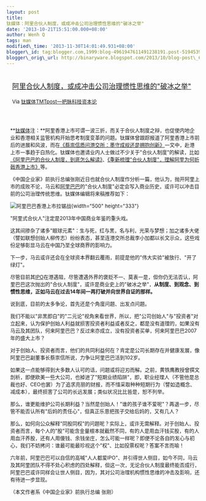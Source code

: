 ```yaml
--- 
layout: post 
title:
钛媒体：阿里合伙人制度，或成冲击公司治理惯性思维的"破冰之举" 
date: '2013-10-21T15:51:00.000+08:00' 
author: Wenh Q
tags: man
modified\_time: '2013-11-30T14:01:49.931+08:00' 
blogger\_id: tag:blogger.com,1999:blog-4961947611491238191.post-5194539291913279332
blogger\_orig\_url: http://binaryware.blogspot.com/2013/10/blog-post\_6770.html
---
```

<div style="margin: 10px; padding: 5px;">

<div style="font-size: 18px;">

[阿里合伙人制度，或成冲击公司治理惯性思维的"破冰之举"](http://www.tmtpost.com/71530.html)

</div>

<div style="font-size: 13px;">

Via [钛媒体TMTpost—把脉科技资本论](http://www.tmtpost.com/)

</div>

</div>

<div style="font-size: 13px; padding: 15px 0 10px 10px;">

**[钛媒体](http://www.tmtpost.com/ "钛媒体")注：**阿里香港上市可谓一波三折，而关于合伙人制度之辩，也促使内地企业和香港相关监管机构开始思考制度变革的问题。钛媒体曾跟踪报道了阿里香港上市前后的进展和风波，而在[《蔡崇信质问港交所：墨守成规还是拥抱创新》](http://www.tmtpost.com/67192.html)一文中，赴港上市一事趋于白热化。钛媒体也邀请业内人士做过不少关于"合伙人制度"的解读，比如[《阿里巴巴的合伙人制度，到底怎么解读》](http://www.tmtpost.com/60781.html)、[《重新梳理"合伙人制度"，理解阿里为何折戟香港上市》](http://www.tmtpost.com/70377.html)等。

《中国企业家》前执行总编张刚近日也就合伙人制度作分析一篇，他认为，抛开阿里上市的成败不论，马云和[阿里巴巴](http://www.tmtpost.com/tag/%E9%98%BF%E9%87%8C%E5%B7%B4%E5%B7%B4 "查看 阿里巴巴 中的全部文章")的"合伙人制度"必定会写入商业历史，或许可以冲击目前的公司治理传统思维。钛媒体编辑将来稿推荐如下：

![](http://www.tmtpost.com/wp-content/uploads/2013/10/138118863726.jpg "阿里巴巴香港上市拉锯战"){width="500"
height="333"}



"阿里式合伙人"注定是2013年中国商业年鉴的重头戏。

这其间掺杂了诸多"眼球元素"：生与死，红与黑，名与利，光荣与梦想；加之诸多大佬（譬如联想创始人柳传志）纷纷表态，甚至连港交所总裁李小加都以长文示众，这些戏份足够彰显马云在中国乃至全球商界的影响力。

下一步，马云或许还会在全球资本界翻云覆雨，前提是他的"伟大实验"被放行、"开了绿灯"。

尽管目前其[IPO](http://www.tmtpost.com/tag/ipo "查看 IPO 中的全部文章")在港遇阻，尽管遭遇外界的褒贬不一、莫衷一是，但你仍无法否认，阿里巴巴这次抛出的"合伙人制度"，或许是商业史上的"破冰之举"，**从制度、到观念、到惯性思维，正如马云在过去14年间一再打破并向世界自证的那样。**

说到底，目前的太多争论，首先还是个角度问题、出发点问题。



我们不能以"非黑即白"的"二元论"视角来看世界，所以，把"公司创始人"与"投资者"对立起来，认为保护创始人利益就损害投资者利益或者反之，都是没有道理的，如果没有马云及其团队，何来阿里巴巴？反过来亦成立，没有投资者买单，何来阿里巴巴2007年的盛大上市？

对于创始人、投资者而言，他们的共同利益何在？肯定是公司长期存在并健康发展，像阿里巴巴副董事长蔡崇信所说，力争让阿里巴巴活到102岁。

如果这一点能够得到大多数人认可的话，问题或将迎刃而解。之前，黄铁鹰教授曾撰文剖析，即便欧美一些大公司，也掉进了"短期业绩陷阱"，即，职业经理人（不管他是总裁也好、CEO也罢）为了追求亮丽的财报，而不惜采取种种短期行为（譬如造概念、减成本），最终损害了公司的长远发展；类似状况比比皆是，恕不列举。

那么，谁更能维护公司长期利益？当然是创始人！"谁的孩子谁不爱呢"？再退一步，尽管不能否认所有"后妈的责任心"，但真正乐意把孩子交给后妈的，又有几人？

那么，如何向公众解释"同股同权"的问题呢？实际上，或许无需解释。对于创始人、投资者而言，每个人的"股"可能含金量根本就截然不同，有的人是用血汗钱买股，有的人用血汗养股，还有人用傻钱、余钱坐庄，怎么可能一样呢？即便不论各自的发心与初心，我们不妨拷问：谁最可能最珍视这个"权"、比如投票权呢？答案不言而喻！

六年前，阿里巴巴可以自信的高喊"人人都爱IPO"、并引得世人侧目，如今不同，马云及其阿里团队不得不处心积虑的四处解释，但这一次，无论合伙人制度最终能否成行，阿里巴巴或许同样会让世人侧目，因为，其对公司治理机构惯性思维的冲击及影响，还有待进一步显现。

（本文作者系《中国企业家》前执行总编 张刚）

</div>
